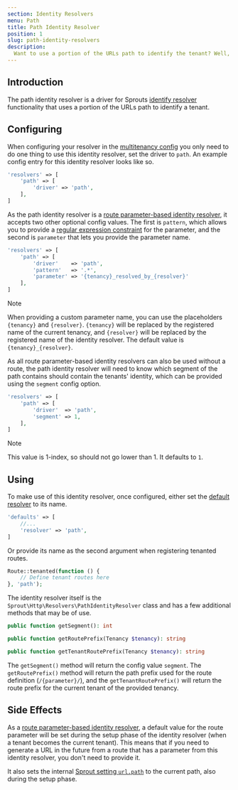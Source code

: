 ```yaml
---
section: Identity Resolvers
menu: Path
title: Path Identity Resolver
position: 1
slug: path-identity-resolvers
description:
  Want to use a portion of the URLs path to identify the tenant? Well, the path identity resolver is here for that exact purpose
---
```


## Introduction

The path identity resolver is a driver
for Sprouts [identify resolver](identity-resolvers) functionality
that uses a portion of the URLs path to identify a tenant.

## Configuring

When configuring your resolver in the [multitenancy config](configuration#identity-resolvers) you only need
to do one thing to use this identity resolver, set the driver to `path`.
An example config entry for this identity resolver looks like so.

```php
'resolvers' => [
    'path' => [
        'driver' => 'path',
    ],
]
```

As the path identity resolver is a [route parameter-based identity resolver](identity-resolvers#route-parameters),
it accepts two other optional config values.
The first is `pattern`,
which allows you
to provide
a [regular expression constraint](https://laravel.com/docs/11.x/routing#parameters-regular-expression-constraints) for
the parameter,
and the second is `parameter` that lets you provide the parameter name.

```php
'resolvers' => [
    'path' => [
        'driver'    => 'path',
        'pattern'   => '.*',
        'parameter' => '{tenancy}_resolved_by_{resolver}'  
    ],
]
```

> [!NOTE]
> When providing a custom parameter name, you can use the placeholders `{tenancy}` and `{resolver}`.
> `{tenancy}` will be replaced by the registered name of the current tenancy,
> and `{resolver}` will be replaced by the registered name of the identity resolver.
> The default value is `{tenancy}_{resolver}`.

As all route parameter-based identity resolvers can also be used without a route,
the path identity resolver will need to know which segment of the path contains should contain the tenants'
identity, which can be provided using the `segment` config option.

```php
'resolvers' => [
    'path' => [
        'driver'  => 'path',
        'segment' => 1,
    ],
]
```

> [!NOTE]
> This value is 1-index, so should not go lower than 1. It defaults to `1`.

## Using

To make use of this identity resolver, once configured, either set
the [default resolver](configuration#multitenancy-defaults) to its name.

```php
'defaults' => [
    //...
    'resolver' => 'path',
]
```

Or provide its name as the second argument when registering tenanted routes.

```php
Route::tenanted(function () {
    // Define tenant routes here
}, 'path');
```

The identity resolver itself is the `Sprout\Http\Resolvers\PathIdentityResolver` class
and has a few additional methods that may be of use.

```php
public function getSegment(): int

public function getRoutePrefix(Tenancy $tenancy): string

public function getTenantRoutePrefix(Tenancy $tenancy): string
```

The `getSegment()` method will return the config value `segment`.
The `getRoutePrefix()` method will return the path prefix used for the route definition (`/{parameter}/`),
and the `getTenantRoutePrefix()` will return the route prefix for the current tenant of the provided tenancy.

## Side Effects

As a [route parameter-based identity resolver](identity-resolvers#route-parameters),
a default value for the route parameter will be set during the setup phase of the identity resolver
(when a tenant becomes the current tenant).
This means
that if you need to generate a URL in the future from a route that has a parameter from this identity resolver,
you don't need to provide it.

It also sets the internal [Sprout setting `url.path`](internal-settings#url-path) to the current path,
also during the setup phase.
